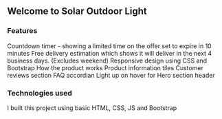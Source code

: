 ## Welcome to Solar Outdoor Light

### Features

Countdown timer - showing a limited time on the offer set to expire in 10 minutes
Free delivery estimation which shows it will deliver in the next 4 business days. (Excludes weekend)
Responsive design using CSS and Bootstrap
How the product works
Product information tiles
Customer reviews section
FAQ accordian
Light up on hover for Hero section header

### Technologies used

I built this project using basic HTML, CSS, JS and Bootstrap
